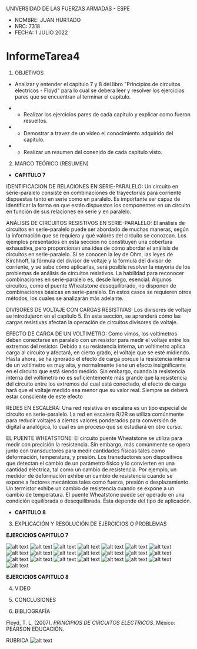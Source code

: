 UNIVERSIDAD DE LAS FUERZAS ARMADAS - ESPE

- NOMBRE: JUAN HURTADO
- NRC: 7318
- FECHA: 1 JULIO 2022

# InformeTarea4

1. OBJETIVOS

- Analizar y entender el capitulo 7 y 8 del libro "Principios de circuitos electricos - Floyd" para lo cual se debera leer y resolver los ejercicios pares que se encuentran al terminar el capitulo.

- - Realizar los ejercicios pares de cada capitulo y explicar como fueron resueltos.
- - Demostrar a travez de un video el conocimiento adquirido del capitulo.
- - Realizar un resumen del conenido de cada capitulo visto.

2. MARCO TEÓRICO (RESUMEN)

- **CAPITULO 7**

IDENTIFICACION DE RELACIONES EN SERIE-PARALELO: Un circuito en serie-paralelo consiste en combinaciones de trayectorias para corriente dispuestas tanto en serie como en paralelo. Es importante ser capaz de identificar la forma en que están dispuestos los componentes en un circuito en función de sus relaciones en serie y en paralelo.

ANÁLISIS DE CIRCUITOS RESISTIVOS EN SERIE-PARALELO: El análisis de circuitos en serie-paralelo puede ser abordado de muchas maneras, según la información que se requiera y qué valores del circuito se conozcan. Los ejemplos presentados en esta sección no constituyen una cobertura exhaustiva, pero proporcionan una idea de cómo abordar el análisis de circuitos en serie-paralelo.
Si se conocen la ley de Ohm, las leyes de Kirchhoff, la fórmula del divisor de voltaje y la fórmula del divisor de corriente, y se sabe cómo aplicarlas, será posible resolver la mayoría de los problemas de análisis de circuitos resistivos. La habilidad para reconocer combinaciones en serie-paralelo es, desde luego, esencial. Algunos circuitos, como el puente Wheatstone desequilibrado, no disponen de combinaciones básicas en serie-paralelo. En estos casos se requieren otros métodos, los cuales se analizarán más adelante.

DIVISORES DE VOLTAJE CON CARGAS RESISTIVAS: Los divisores de voltaje se introdujeron en el capítulo 5. En esta sección, se aprenderá cómo las cargas resistivas afectan la operación de circuitos divisores de voltaje.

EFECTO DE CARGA DE UN VOLTIMETRO: Como vimos, los voltímetros deben conectarse en paralelo con un resistor para medir el voltaje entre los extremos del resistor. Debido a su resistencia interna, un voltímetro aplica carga al circuito y afectará, en cierto grado, el voltaje que se esté midiendo. Hasta ahora, se ha ignorado el efecto de carga porque la resistencia interna de un voltímetro es muy alta, y normalmente tiene un efecto insignificante en el circuito que está siendo medido. Sin embargo, cuando la resistencia interna del voltímetro no es suficientemente más grande que la resistencia del circuito entre los extremos del cual está conectado, el efecto de carga hará que el voltaje medido sea menor que su valor real. Siempre se deberá estar consciente de este efecto

REDES EN ESCALERA: Una red resistiva en escalera es un tipo especial de circuito en serie-paralelo. La red en escalera R/2R se utiliza comúnmente para reducir voltajes a ciertos valores ponderados para conversión de digital a analógica, lo cual es un proceso que se estudiará en otro curso.

EL PUENTE WHEATSTONE: El circuito puente Wheatstone se utiliza para medir con precisión la resistencia. Sin embargo, más comúnmente se opera junto con transductores para medir cantidades físicas tales como deformación, temperatura, y presión. Los transductores son dispositivos que detectan el cambio de un parámetro físico y lo convierten en una cantidad eléctrica, tal como un cambio de resistencia. Por ejemplo, un medidor de deformación exhibe un cambio de resistencia cuando se expone a factores mecánicos tales como fuerza, presión o desplazamiento. Un termistor exhibe un cambio de resistencia cuando se expone a un cambio de temperatura. El puente Wheatstone puede ser operado en una condición equilibrada o desequilibrada. Ésta depende del tipo de aplicación.


- **CAPITULO 8**



3. EXPLICACIÓN Y RESOLUCIÓN DE EJERCICIOS O PROBLEMAS

**EJERCICIOS CAPITULO 7**

![alt text](https://github.com/jlhurtado4/TAREA-4/blob/main/IMAGENES%20CAP%207%20Y%208/7-1-1.jpg)
![alt text](https://github.com/jlhurtado4/TAREA-4/blob/main/IMAGENES%20CAP%207%20Y%208/7-1-2.jpg)
![alt text](https://github.com/jlhurtado4/TAREA-4/blob/main/IMAGENES%20CAP%207%20Y%208/7-1-3.jpg)
![alt text](https://github.com/jlhurtado4/TAREA-4/blob/main/IMAGENES%20CAP%207%20Y%208/7-1-4.jpg)
![alt text](https://github.com/jlhurtado4/TAREA-4/blob/main/IMAGENES%20CAP%207%20Y%208/7-2-1.jpg)
![alt text](https://github.com/jlhurtado4/TAREA-4/blob/main/IMAGENES%20CAP%207%20Y%208/7-2-2.jpg)
![alt text](https://github.com/jlhurtado4/TAREA-4/blob/main/IMAGENES%20CAP%207%20Y%208/7-2-3.jpg)
![alt text](https://github.com/jlhurtado4/TAREA-4/blob/main/IMAGENES%20CAP%207%20Y%208/7-2-4.jpg)
![alt text](https://github.com/jlhurtado4/TAREA-4/blob/main/IMAGENES%20CAP%207%20Y%208/7-2-5.jpg)
![alt text](https://github.com/jlhurtado4/TAREA-4/blob/main/IMAGENES%20CAP%207%20Y%208/7-2-6.jpg)
![alt text](https://github.com/jlhurtado4/TAREA-4/blob/main/IMAGENES%20CAP%207%20Y%208/7-2-7.jpg)
![alt text](https://github.com/jlhurtado4/TAREA-4/blob/main/IMAGENES%20CAP%207%20Y%208/7-2-8.jpg)
![alt text](https://github.com/jlhurtado4/TAREA-4/blob/main/IMAGENES%20CAP%207%20Y%208/7-2-9.jpg)
![alt text](https://github.com/jlhurtado4/TAREA-4/blob/main/IMAGENES%20CAP%207%20Y%208/7-3-1.jpg)
![alt text](https://github.com/jlhurtado4/TAREA-4/blob/main/IMAGENES%20CAP%207%20Y%208/7-3-2.jpg)
![alt text](https://github.com/jlhurtado4/TAREA-4/blob/main/IMAGENES%20CAP%207%20Y%208/7-3-3.jpg)
![alt text](https://github.com/jlhurtado4/TAREA-4/blob/main/IMAGENES%20CAP%207%20Y%208/7-3-4.jpg)
![alt text](https://github.com/jlhurtado4/TAREA-4/blob/main/IMAGENES%20CAP%207%20Y%208/7-4.jpg)
![alt text](https://github.com/jlhurtado4/TAREA-4/blob/main/IMAGENES%20CAP%207%20Y%208/7-5-1.jpg)
![alt text](https://github.com/jlhurtado4/TAREA-4/blob/main/IMAGENES%20CAP%207%20Y%208/7-5-2.jpg)
![alt text](https://github.com/jlhurtado4/TAREA-4/blob/main/IMAGENES%20CAP%207%20Y%208/7-5-3.jpg)
![alt text](https://github.com/jlhurtado4/TAREA-4/blob/main/IMAGENES%20CAP%207%20Y%208/7-6.jpg)


**EJERCICIOS CAPITULO 8**



4. VIDEO



5. CONCLUSIONES



6. BIBLIOGRAFÍA

Floyd, T. L, (2007). _PRINCIPIOS DE CIRCUITOS ELECTRICOS_. México: PEARSON EDUCACIÓN.

RUBRICA
![alt text](https://github.com/jlhurtado4/TAREA-4/blob/main/IMAGENES%20CAP%207%20Y%208/RubicasTarea.png)
